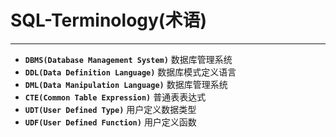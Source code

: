 # SQL-Terminology(术语)

---
 - **`DBMS(Database Management System)`** 数据库管理系统
 - **`DDL(Data Definition Language)`** 数据库模式定义语言
 - **`DML(Data Manipulation Language)`** 数据库管理系统
 - **`CTE(Common Table Expression)`** 普通表表达式
 - **`UDT(User Defined Type)`** 用户定义数据类型
 - **`UDF(User Defined Function)`** 用户定义函数